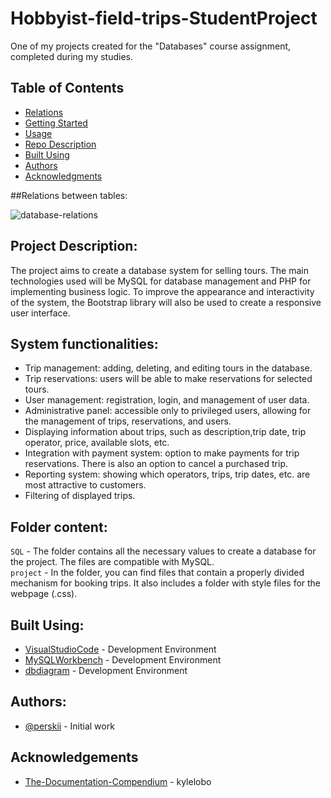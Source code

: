 # Hobbyist-field-trips-StudentProject
One of my projects created for the "Databases" course assignment, completed during my studies.

## Table of Contents
+ [Relations](#Relations_between_tables:)
+ [Getting Started](#Project_Description)
+ [Usage](#System_functionalities)
+ [Repo Description](#Folder_content)
+ [Built Using](#Folder_content)
+ [Authors](#authors)
+ [Acknowledgments](#acknowledgement)


##Relations between tables:

![database-relations](https://user-images.githubusercontent.com/86572700/232116873-90695a86-277a-42ef-828a-70c8625f43f9.png)

## Project Description:

The project aims to create a database system for selling tours. The main technologies used will be MySQL for database management and PHP for implementing business logic. To improve the appearance and interactivity of the system, the Bootstrap library will also be used to create a responsive user interface.

## System functionalities:

- Trip management: adding, deleting, and editing tours in the database.
- Trip reservations: users will be able to make reservations for selected tours.
- User management: registration, login, and management of user data.
- Administrative panel: accessible only to privileged users, allowing for the management of trips, reservations, and users.
- Displaying information about trips, such as description,trip date, trip operator, price, available slots, etc.
- Integration with payment system: option to make payments for trip reservations. There is also an option to cancel a purchased trip.
- Reporting system: showing which operators, trips, trip dates, etc. are most attractive to customers.
- Filtering of displayed trips.

## Folder content:

`SQL` - The folder contains all the necessary values to create a database for the project. The files are compatible with MySQL.
<br>
`project` - In the folder, you can find files that contain a properly divided mechanism for booking trips. It also includes a folder with style files for the webpage (.css).

## Built Using:
- [VisualStudioCode](https://code.visualstudio.com/)  - Development Environment
- [MySQLWorkbench](https://www.mysql.com/products/workbench) - Development Environment
- [dbdiagram](https://dbdiagram.io/home) - Development Environment
## Authors:
- [@perskii](https://github.com/perskii) - Initial work

## Acknowledgements <a name = "acknowledgement"></a>
- [The-Documentation-Compendium](https://github.com/kylelobo/The-Documentation-Compendium) - kylelobo
